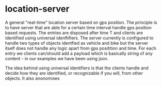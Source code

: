 # location-server

A general "real-time" location server based on gps position. The principle is to have server that are able for a certain time interval handle gps position based requests. The entries are disposed after time T and clients are identified using universal idenftifiers. The server currently is configured to handle two types of objects identfied as vehicle and bike but the server itself does not handle any logic apart from gps positition and time. For each entry we clients can/should add a payload which is basically string of any content - in our examples we have been using json.

The idea behind using universal identifiers is that the clients handle and decide how they are identified, or recognizable if you will, from other objects. It also anonomises 
